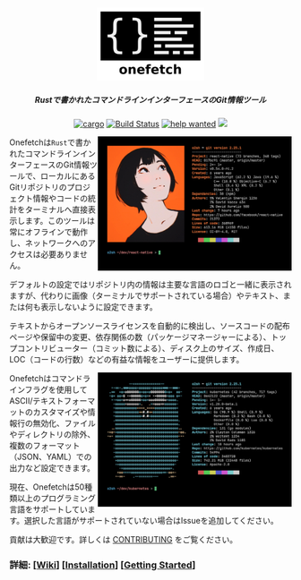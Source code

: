 <h3 align="center"><img src="../assets/onefetch.svg" height="130px"></h3>

<h5 align="center">‎Rustで書かれたコマンドラインインターフェースのGit情報ツール‎</h5>

<p align="center">
	<a href="https://crates.io/crates/onefetch"><img src="https://img.shields.io/crates/v/onefetch.svg" alt="cargo"></a>
	<a href="https://github.com/o2sh/onefetch/actions"><img src="https://github.com/o2sh/onefetch/workflows/CI/badge.svg" alt="Build Status"></a>
	<a href="https://github.com/o2sh/onefetch/issues?q=is%3Aissue+is%3Aopen+label%3A%22help+wanted%22"><img src="https://img.shields.io/github/issues/o2sh/onefetch/help%20wanted?color=green" alt="help wanted"></a>
	<a href="./LICENSE.md"><img src="https://img.shields.io/badge/license-MIT-blue.svg"></a>
</p>

<img src="../assets/screenshot-1.png" align="right" height="240px">

Onefetchは`Rust`で書かれたコマンドラインインターフェースのGit情報ツールで、ローカルにあるGitリポジトリのプロジェクト情報やコードの統計をターミナルへ直接表示します。このツールは常にオフラインで動作し、ネットワークへのアクセスは必要ありません。

‎デフォルトの設定ではリポジトリ内の情報は主要な言語のロゴと一緒に表示されますが、代わりに画像（ターミナルでサポートされている場合）やテキスト、または何も表示しないように設定できます。

テキストからオープンソースライセンスを自動的に検出し、ソースコードの配布ページや保留中の変更、依存関係の数（パッケージマネージャーによる）、トップコントリビューター（コミット数による）、ディスク上のサイズ、作成日、LOC（コードの行数）などの有益な情報をユーザーに提供します。

<img src="../assets/screenshot-2.png" align="right" height="240px">

Onefetchはコマンドラインフラグを使用してASCII/テキストフォーマットのカスタマイズや情報行の無効化、ファイルやディレクトリの除外、複数のフォーマット（JSON、YAML）での出力など設定できます。

‎現在、Onefetchは50種類以上のプログラミング言語をサポートしています。選択した言語がサポートされていない場合はIssueを追加してください。

貢献は大歓迎です。詳しくは [CONTRIBUTING](https://github.com/o2sh/onefetch/blob/main/CONTRIBUTING.md) をご覧ください。

### 詳細: \[[Wiki](https://github.com/o2sh/onefetch/wiki)\] \[[Installation](https://github.com/o2sh/onefetch/wiki/Installation)\] \[[Getting Started](https://github.com/o2sh/onefetch/wiki/getting-started)\]
